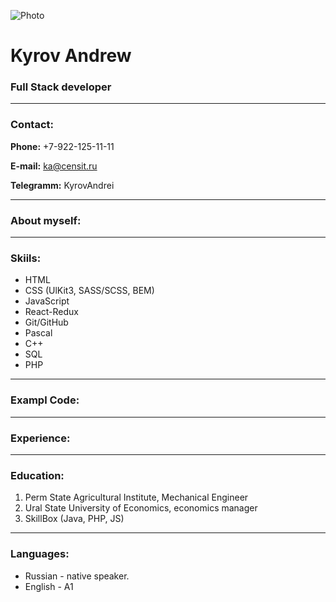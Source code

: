 ![Photo](/photo.jpg)

# Kyrov Andrew

### Full Stack developer

---

### Contact:

**Phone:** +7-922-125-11-11

**E-mail:** ka@censit.ru

**Telegramm:** KyrovAndrei

---

### About myself:

---

### Skiils:

- HTML
- CSS (UlKit3, SASS/SCSS, BEM)
- JavaScript
- React-Redux
- Git/GitHub
- Pascal
- C++
- SQL
- PHP

---

### Exampl Code:

---

### Experience:

---

### Education:

1. Perm State Agricultural Institute, Mechanical Engineer
2. Ural State University of Economics, economics manager
3. SkillBox (Java, PHP, JS)

---

### Languages:

- Russian - native speaker.
- English - A1
